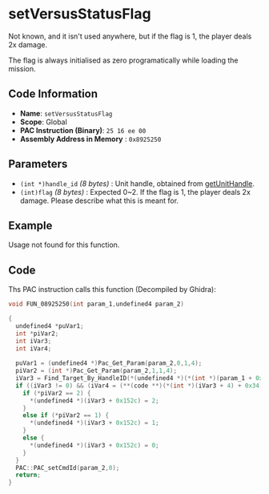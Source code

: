 # setVersusStatusFlag

Not known, and it isn't used anywhere, but if the flag is 1, the player deals 2x damage.

The flag is always initialised as zero programatically while loading the mission.

## Code Information

- **Name**: `setVersusStatusFlag`
- **Scope**: Global
- **PAC Instruction (Binary)**: `25 16 ee 00`
- **Assembly Address in Memory** : `0x8925250`

## Parameters

- `(int *)handle_id` *(8 bytes)* : Unit handle, obtained from [getUnitHandle](./getunithandle.md).
- `(int)flag` *(8 bytes)* : Expected 0~2. If the flag is 1, the player deals 2x damage. Please describe what this is meant for.

## Example

Usage not found for this function.

## Code

Ths PAC instruction calls this function (Decompiled by Ghidra):

```c
void FUN_08925250(int param_1,undefined4 param_2)

{
  undefined4 *puVar1;
  int *piVar2;
  int iVar3;
  int iVar4;
  
  puVar1 = (undefined4 *)Pac_Get_Param(param_2,0,1,4);
  piVar2 = (int *)Pac_Get_Param(param_2,1,1,4);
  iVar3 = Find_Target_By_HandleID(*(undefined4 *)(*(int *)(param_1 + 0x10) + 0xe8),*puVar1,1);
  if ((iVar3 != 0) && (iVar4 = (**(code **)(*(int *)(iVar3 + 4) + 0x34))(iVar3), iVar4 == 9)) {
    if (*piVar2 == 2) {
      *(undefined4 *)(iVar3 + 0x152c) = 2;
    }
    else if (*piVar2 == 1) {
      *(undefined4 *)(iVar3 + 0x152c) = 1;
    }
    else {
      *(undefined4 *)(iVar3 + 0x152c) = 0;
    }
  }
  PAC::PAC_setCmdId(param_2,0);
  return;
}
```

